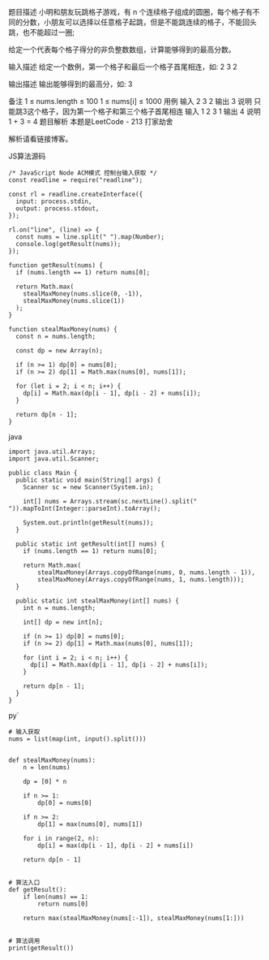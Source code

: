 题目描述
小明和朋友玩跳格子游戏，有 n 个连续格子组成的圆圈，每个格子有不同的分数，小朋友可以选择以任意格子起跳，但是不能跳连续的格子，不能回头跳，也不能超过一圈;

给定一个代表每个格子得分的非负整数数组，计算能够得到的最高分数。

输入描述
给定一个数例，第一个格子和最后一个格子首尾相连，如: 2 3 2

输出描述
输出能够得到的最高分，如: 3

备注
1 ≤ nums.length ≤ 100
1 ≤ nums[i] ≤ 1000
用例
输入	2 3 2
输出	3
说明	只能跳3这个格子，因为第一个格子和第三个格子首尾相连
输入	1 2 3 1
输出	4
说明	1 + 3 = 4
题目解析
本题是LeetCode - 213 打家劫舍 

解析请看链接博客。

JS算法源码

```
/* JavaScript Node ACM模式 控制台输入获取 */
const readline = require("readline");
 
const rl = readline.createInterface({
  input: process.stdin,
  output: process.stdout,
});
 
rl.on("line", (line) => {
  const nums = line.split(" ").map(Number);
  console.log(getResult(nums));
});
 
function getResult(nums) {
  if (nums.length == 1) return nums[0];
 
  return Math.max(
    stealMaxMoney(nums.slice(0, -1)),
    stealMaxMoney(nums.slice(1))
  );
}
 
function stealMaxMoney(nums) {
  const n = nums.length;
 
  const dp = new Array(n);
 
  if (n >= 1) dp[0] = nums[0];
  if (n >= 2) dp[1] = Math.max(nums[0], nums[1]);
 
  for (let i = 2; i < n; i++) {
    dp[i] = Math.max(dp[i - 1], dp[i - 2] + nums[i]);
  }
 
  return dp[n - 1];
}
```

java

```
import java.util.Arrays;
import java.util.Scanner;
 
public class Main {
  public static void main(String[] args) {
    Scanner sc = new Scanner(System.in);
 
    int[] nums = Arrays.stream(sc.nextLine().split(" ")).mapToInt(Integer::parseInt).toArray();
 
    System.out.println(getResult(nums));
  }
 
  public static int getResult(int[] nums) {
    if (nums.length == 1) return nums[0];
 
    return Math.max(
        stealMaxMoney(Arrays.copyOfRange(nums, 0, nums.length - 1)),
        stealMaxMoney(Arrays.copyOfRange(nums, 1, nums.length)));
  }
 
  public static int stealMaxMoney(int[] nums) {
    int n = nums.length;
 
    int[] dp = new int[n];
 
    if (n >= 1) dp[0] = nums[0];
    if (n >= 2) dp[1] = Math.max(nums[0], nums[1]);
 
    for (int i = 2; i < n; i++) {
      dp[i] = Math.max(dp[i - 1], dp[i - 2] + nums[i]);
    }
 
    return dp[n - 1];
  }
}
```

py`



```
# 输入获取
nums = list(map(int, input().split()))
 
 
def stealMaxMoney(nums):
    n = len(nums)
 
    dp = [0] * n
 
    if n >= 1:
        dp[0] = nums[0]
 
    if n >= 2:
        dp[1] = max(nums[0], nums[1])
 
    for i in range(2, n):
        dp[i] = max(dp[i - 1], dp[i - 2] + nums[i])
 
    return dp[n - 1]
 
 
# 算法入口
def getResult():
    if len(nums) == 1:
        return nums[0]
 
    return max(stealMaxMoney(nums[:-1]), stealMaxMoney(nums[1:]))
 
 
# 算法调用
print(getResult())
```

